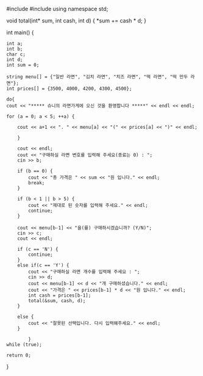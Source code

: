 #include <iostream>
#include <string>
using namespace std;

void total(int* sum, int cash, int d) {
    *sum += cash * d;
}

int main() {

    int a;
    int b;
    char c;
    int d;
    int sum = 0;

    string menu[] = {"일반 라면", "김치 라면", "치즈 라면", "떡 라면", "떡 만두 라면"};
    int prices[] = {3500, 4000, 4200, 4300, 4500};

    do{
    cout << "***** 슈니의 라면가게에 오신 것을 환영합니다 *****" << endl << endl;

    for (a = 0; a < 5; ++a) {
        
        cout << a+1 << ". " << menu[a] << "(" << prices[a] << ")" << endl;
       
        }

        cout << endl;
        cout << "구매하실 라면 변호를 입력해 주세요(종료는 0) : ";
        cin >> b;

        if (b == 0) {
            cout << "총 가격은 " << sum << "원 입니다." << endl;
            break;
        }

        if (b < 1 || b > 5) {
            cout << "제대로 된 숫자를 입력해 주세요." << endl;
            continue;
        }

        cout << menu[b-1] << "을(를) 구매하시겠습니까? (Y/N)";
        cin >> c;
        cout << endl;

        if (c == 'N') {
            continue;
        }
        else if(c == 'Y') {
            cout << "구매하실 라면 개수를 입력해 주세요 : ";
            cin >> d;
            cout << menu[b-1] << d << "개 구매하셨습니다." << endl;
            cout << "가격은 " << prices[b-1] * d << "원 입니다." << endl;
            int cash = prices[b-1];
            total(&sum, cash, d);
        }

        else {
            cout << "잘못된 선택입니다. 다시 입력해주세요." << endl;
        }
   
            }
    while (true);
     
    return 0;
}
